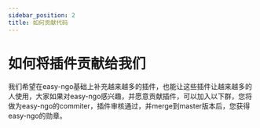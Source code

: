 ```yaml
---
sidebar_position: 2
title: 如何贡献代码
---
```


# 如何将插件贡献给我们
我们希望在easy-ngo基础上补充越来越多的插件，也能让这些插件让越来越多的人使用，大家如果对easy-ngo感兴趣，并愿意贡献插件，可以加入以下群，您将做为easy-ngo的commiter，插件审核通过，并merge到master版本后，您获得easy-ngo的勋章。

